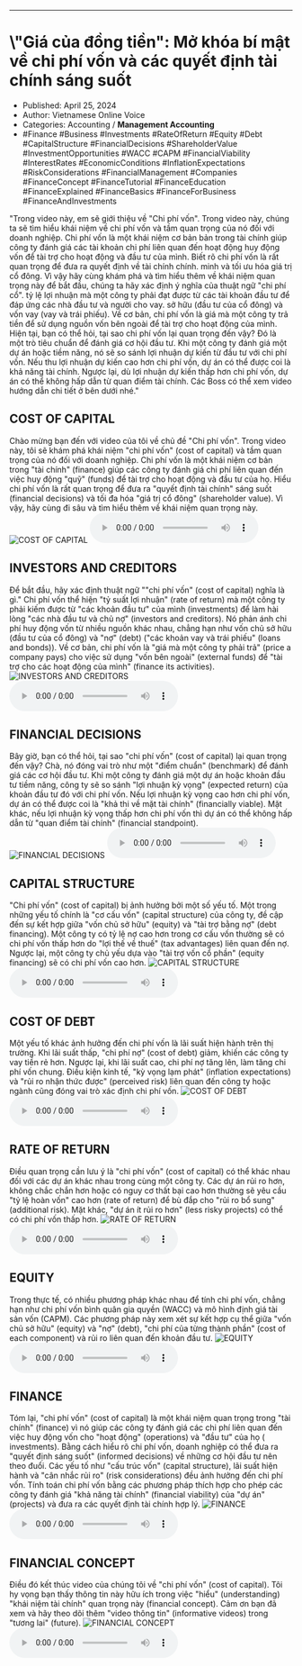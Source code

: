 
---

# \\"Giá của đồng tiền": Mở khóa bí mật về chi phí vốn và các quyết định tài chính sáng suốt

- Published: April 25, 2024
- Author: Vietnamese Online Voice
- Categories: Accounting / **Management Accounting**
- #Finance #Business #Investments #RateOfReturn #Equity #Debt #CapitalStructure #FinancialDecisions #ShareholderValue #InvestmentOpportunities #WACC #CAPM #FinancialViability #InterestRates #EconomicConditions #InflationExpectations #RiskConsiderations #FinancialManagement #Companies #FinanceConcept #FinanceTutorial #FinanceEducation #FinanceExplained #FinanceBasics #FinanceForBusiness #FinanceAndInvestments

"Trong video này, em sẽ giới thiệu về "Chi phí vốn". Trong video này, chúng ta sẽ tìm hiểu khái niệm về chi phí vốn và tầm quan trọng của nó đối với doanh nghiệp. Chi phí vốn là một khái niệm cơ bản bản trong tài chính giúp công ty đánh giá các tài khoản chi phí liên quan đến hoạt động huy động vốn để tài trợ cho hoạt động và đầu tư của mình. Biết rõ chi phí vốn là rất quan trọng để đưa ra quyết định về tài chính chính. minh và tối ưu hóa giá trị cổ đông. Vì vậy hãy cùng khám phá và tìm hiểu thêm về khái niệm quan trọng này để bắt đầu, chúng ta hãy xác định ý nghĩa của thuật ngữ "chi phí cổ". tỷ lệ lợi nhuận mà một công ty phải đạt được từ các tài khoản đầu tư để đáp ứng các nhà đầu tư và người cho vay. sở hữu (đầu tư của cổ đông) và vốn vay (vay và trái phiếu). Về cơ bản, chi phí vốn là giá mà một công ty trả tiền để sử dụng nguồn vốn bên ngoài để tài trợ cho hoạt động của mình. Hiện tại, bạn có thể hỏi, tại sao chi phí vốn lại quan trọng đến vậy? Đó là một trò tiêu chuẩn để đánh giá cơ hội đầu tư. Khi một công ty đánh giá một dự án hoặc tiềm năng, nó sẽ so sánh lợi nhuận dự kiến ​​từ đầu tư với chi phí vốn. Nếu thu lợi nhuận dự kiến ​​cao hơn chi phí vốn, dự án có thể được coi là khả năng tài chính. Ngược lại, dù lợi nhuận dự kiến ​​thấp hơn chi phí vốn, dự án có thể không hấp dẫn từ quan điểm tài chính. Các Boss có thể xem video hướng dẫn chi tiết ở bên dưới nhé."


## COST OF CAPITAL

Chào mừng bạn đến với video của tôi về chủ đề "Chi phí vốn". Trong video này, tôi sẽ khám phá khái niệm "chi phí vốn" (cost of capital) và tầm quan trọng của nó đối với doanh nghiệp. Chi phí vốn là một khái niệm cơ bản trong "tài chính" (finance) giúp các công ty đánh giá chi phí liên quan đến việc huy động "quỹ" (funds) để tài trợ cho hoạt động và đầu tư của họ. Hiểu chi phí vốn là rất quan trọng để đưa ra "quyết định tài chính" sáng suốt (financial decisions) và tối đa hóa "giá trị cổ đông" (shareholder value). Vì vậy, hãy cùng đi sâu và tìm hiểu thêm về khái niệm quan trọng này.
![COST OF CAPITAL](https://http-archiver-apis-production-80.schnworks.com/storage/images/transitions/2024-04-24/transition-53730478964-Montserrat-ExtraBold-673AB7.jpg)
<audio controls>
    <source src="https://http-archiver-apis-production-80.schnworks.com/storage/audio/file-4569175060.mp3" type="audio/mpeg">
</audio>



## INVESTORS AND CREDITORS

Để bắt đầu, hãy xác định thuật ngữ ""chi phí vốn" (cost of capital) nghĩa là gì." Chi phí vốn thể hiện "tỷ suất lợi nhuận" (rate of return) mà một công ty phải kiếm được từ "các khoản đầu tư" của mình (investments) để làm hài lòng "các nhà đầu tư và chủ nợ" (investors and creditors). Nó phản ánh chi phí huy động vốn từ nhiều nguồn khác nhau, chẳng hạn như vốn chủ sở hữu (đầu tư của cổ đông) và "nợ" (debt) ("các khoản vay và trái phiếu" (loans and bonds)). Về cơ bản, chi phí vốn là "giá mà một công ty phải trả" (price a company pays) cho việc sử dụng "vốn bên ngoài" (external funds) để "tài trợ cho các hoạt động của mình" (finance its activities).
![INVESTORS AND CREDITORS](https://http-archiver-apis-production-80.schnworks.com/storage/images/transitions/2024-04-24/transition--38010524395-Montserrat-Bold-004895.jpg)
<audio controls>
    <source src="https://http-archiver-apis-production-80.schnworks.com/storage/audio/file-1922964522.mp3" type="audio/mpeg">
</audio>



## FINANCIAL DECISIONS

Bây giờ, bạn có thể hỏi, tại sao "chi phí vốn" (cost of capital) lại quan trọng đến vậy? Chà, nó đóng vai trò như một "điểm chuẩn" (benchmark) để đánh giá các cơ hội đầu tư. Khi một công ty đánh giá một dự án hoặc khoản đầu tư tiềm năng, công ty sẽ so sánh "lợi nhuận kỳ vọng" (expected return) của khoản đầu tư đó với chi phí vốn. Nếu lợi nhuận kỳ vọng cao hơn chi phí vốn, dự án có thể được coi là "khả thi về mặt tài chính" (financially viable). Mặt khác, nếu lợi nhuận kỳ vọng thấp hơn chi phí vốn thì dự án có thể không hấp dẫn từ "quan điểm tài chính" (financial standpoint).
![FINANCIAL DECISIONS](https://http-archiver-apis-production-80.schnworks.com/storage/images/transitions/2024-04-24/transition-25490716624-Montserrat-Black-9C27B0.jpg)
<audio controls>
    <source src="https://http-archiver-apis-production-80.schnworks.com/storage/audio/file-1012343364.mp3" type="audio/mpeg">
</audio>



## CAPITAL STRUCTURE

"Chi phí vốn" (cost of capital) bị ảnh hưởng bởi một số yếu tố. Một trong những yếu tố chính là "cơ cấu vốn" (capital structure) của công ty, đề cập đến sự kết hợp giữa "vốn chủ sở hữu" (equity) và "tài trợ bằng nợ" (debt financing). Một công ty có tỷ lệ nợ cao hơn trong cơ cấu vốn thường sẽ có chi phí vốn thấp hơn do "lợi thế về thuế" (tax advantages) liên quan đến nợ. Ngược lại, một công ty chủ yếu dựa vào "tài trợ vốn cổ phần" (equity financing) sẽ có chi phí vốn cao hơn.
![CAPITAL STRUCTURE](https://http-archiver-apis-production-80.schnworks.com/storage/images/transitions/2024-04-24/transition--6793344363-Montserrat-ExtraBold-9C27B0.jpg)
<audio controls>
    <source src="https://http-archiver-apis-production-80.schnworks.com/storage/audio/file-43438063414.mp3" type="audio/mpeg">
</audio>



## COST OF DEBT

Một yếu tố khác ảnh hưởng đến chi phí vốn là lãi suất hiện hành trên thị trường. Khi lãi suất thấp, "chi phí nợ" (cost of debt) giảm, khiến các công ty vay tiền rẻ hơn. Ngược lại, khi lãi suất cao, chi phí nợ tăng lên, làm tăng chi phí vốn chung. Điều kiện kinh tế, "kỳ vọng lạm phát" (inflation expectations) và "rủi ro nhận thức được" (perceived risk) liên quan đến công ty hoặc ngành cũng đóng vai trò xác định chi phí vốn.
![COST OF DEBT](https://http-archiver-apis-production-80.schnworks.com/storage/images/transitions/2024-04-24/transition-16647213530-Montserrat-Bold-004895.jpg)
<audio controls>
    <source src="https://http-archiver-apis-production-80.schnworks.com/storage/audio/file-24883888671.mp3" type="audio/mpeg">
</audio>



## RATE OF RETURN

Điều quan trọng cần lưu ý là "chi phí vốn" (cost of capital) có thể khác nhau đối với các dự án khác nhau trong cùng một công ty. Các dự án rủi ro hơn, không chắc chắn hơn hoặc có nguy cơ thất bại cao hơn thường sẽ yêu cầu "tỷ lệ hoàn vốn" cao hơn (rate of return) để bù đắp cho "rủi ro bổ sung" (additional risk). Mặt khác, "dự án ít rủi ro hơn" (less risky projects) có thể có chi phí vốn thấp hơn.
![RATE OF RETURN](https://http-archiver-apis-production-80.schnworks.com/storage/images/transitions/2024-04-24/transition-11793641062-Montserrat-Medium-004895.jpg)
<audio controls>
    <source src="https://http-archiver-apis-production-80.schnworks.com/storage/audio/file-4414999222.mp3" type="audio/mpeg">
</audio>



## EQUITY

Trong thực tế, có nhiều phương pháp khác nhau để tính chi phí vốn, chẳng hạn như chi phí vốn bình quân gia quyền (WACC) và mô hình định giá tài sản vốn (CAPM). Các phương pháp này xem xét sự kết hợp cụ thể giữa "vốn chủ sở hữu" (equity) và "nợ" (debt), "chi phí của từng thành phần" (cost of each component) và rủi ro liên quan đến khoản đầu tư.
![EQUITY](https://http-archiver-apis-production-80.schnworks.com/storage/images/transitions/2024-04-24/transition-14320386233-Montserrat-Black-9C27B0.jpg)
<audio controls>
    <source src="https://http-archiver-apis-production-80.schnworks.com/storage/audio/file-27659976967.mp3" type="audio/mpeg">
</audio>



## FINANCE

Tóm lại, "chi phí vốn" (cost of capital) là một khái niệm quan trọng trong "tài chính" (finance) vì nó giúp các công ty đánh giá các chi phí liên quan đến việc huy động vốn cho "hoạt động" (operations) và "đầu tư" của họ ( investments). Bằng cách hiểu rõ chi phí vốn, doanh nghiệp có thể đưa ra "quyết định sáng suốt" (informed decisions) về những cơ hội đầu tư nên theo đuổi. Các yếu tố như "cấu trúc vốn" (capital structure), lãi suất hiện hành và "cân nhắc rủi ro" (risk considerations) đều ảnh hưởng đến chi phí vốn. Tính toán chi phí vốn bằng các phương pháp thích hợp cho phép các công ty đánh giá "khả năng tài chính" (financial viability) của "dự án" (projects) và đưa ra các quyết định tài chính hợp lý.
![FINANCE](https://http-archiver-apis-production-80.schnworks.com/storage/images/transitions/2024-04-24/transition-35284045925-Montserrat-Thin-512DA8.jpg)
<audio controls>
    <source src="https://http-archiver-apis-production-80.schnworks.com/storage/audio/file-25825808038.mp3" type="audio/mpeg">
</audio>



## FINANCIAL CONCEPT

Điều đó kết thúc video của chúng tôi về "chi phí vốn" (cost of capital). Tôi hy vọng bạn thấy thông tin này hữu ích trong việc "hiểu" (understanding) "khái niệm tài chính" quan trọng này (financial concept). Cảm ơn bạn đã xem và hãy theo dõi thêm "video thông tin" (informative videos) trong "tương lai" (future).
![FINANCIAL CONCEPT](https://http-archiver-apis-production-80.schnworks.com/storage/images/transitions/2024-04-24/transition--13469582895-Montserrat-Regular-1A237E.jpg)
<audio controls>
    <source src="https://http-archiver-apis-production-80.schnworks.com/storage/audio/file-9727253339.mp3" type="audio/mpeg">
</audio>

